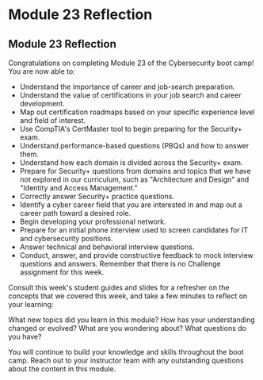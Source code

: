 # Module 23 Reflection

## Module 23 Reflection

Congratulations on completing Module 23 of the Cybersecurity boot camp! You are now able to:

- Understand the importance of career and job-search preparation. 
- Understand the value of certifications in your job search and career development. 
- Map out certification roadmaps based on your specific experience level and field of interest. 
- Use CompTIA's CertMaster tool to begin preparing for the Security+ exam. 
- Understand performance-based questions (PBQs) and how to answer them.
- Understand how each domain is divided across the Security+ exam.
- Prepare for Security+ questions from domains and topics that we have not explored in our curriculum, such as "Architecture and Design" and "Identity and Access Management."
- Correctly answer Security+ practice questions. 
- Identify a cyber career field that you are interested in and map out a career path toward a desired role. 
- Begin developing your professional network. 
- Prepare for an initial phone interview used to screen candidates for IT and cybersecurity positions. 
- Answer technical and behavioral interview questions. 
- Conduct, answer, and provide constructive feedback to mock interview questions and answers. 
Remember that there is no Challenge assignment for this week.

Consult this week's student guides and slides for a refresher on the concepts that we covered this week, and take a few minutes to reflect on your learning:

What new topics did you learn in this module? How has your understanding changed or evolved? What are you wondering about? What questions do you have?

You will continue to build your knowledge and skills throughout the boot camp. Reach out to your instructor team with any outstanding questions about the content in this module.
